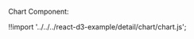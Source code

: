 Chart Component:

<div id="blank-container" class="demo"></div>
<script src="/react-d3-example/dist/detail/min/chart.min.js"></script>

!!import '../../../react-d3-example/detail/chart/chart.js';
